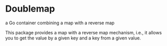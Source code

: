 # Doublemap
a Go container combining a map with a reverse map

This package provides a map with a reverse map mechanism, i.e., it allows you to get the value by a given key and a key from a given value.
